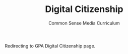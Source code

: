 ﻿---
layout: distill
title: Digital Citizenship
subtitle: Common Sense Media Curriculum
description: 2018 • 국제영재아카데미
logo: gpa-logo.png
img:
importance:
category: GPA

redirect: https://aaron.kr/content/about/teaching/
---

Redirecting to GPA Digital Citizenship page.
